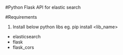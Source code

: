 #Python Flask API for elastic search

#Requirements
1. Install below python libs
eg. pip install <lib_name>

* elasticsearch
* flask
* flask_cors